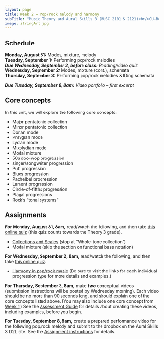```yaml
---
layout: page
title: Week 2 – Pop/rock melody and harmony
subTitle: "Music Theory and Aural Skills 3 (MUSC 2101 & 2121)<br/>CU–Boulder, Fall 2015<br/>Kris Shaffer, Ph.D. – coordinator"
image: stringArt.jpg
---
```


## Schedule

**Monday, August 31:** Modes, mixture, melody  
**Tuesday, September 1:** Performing pop/rock melodies  
***Due Wednesday, September 2, before class:*** *Reading/video quiz*  
**Wednesday, September 2:** Modes, mixture (cont.), schemata  
**Thursday, September 3:** Performing pop/rock melodies & IDing schemata

***Due Tuesday, September 8, 8am:*** *Video portfolio – first excerpt*

## Core concepts

In this unit, we will explore the following core concepts:

- Major pentatonic collection  
- Minor pentatonic collection  
- Dorian mode  
- Phrygian mode  
- Lydian mode  
- Mixolydian mode  
- Modal mixture  
- 50s doo-wop progression  
- singer/songwriter progression  
- Puff progression  
- Blues progression  
- Pachelbel progression  
- Lament progression  
- Circle-of-fifths progression  
- Plagal progressions  
- Rock’s “tonal systems”  


## Assignments

**For Monday, August 31, 8am,** read/watch the following, and then take [this online quiz](https://docs.google.com/forms/d/12c1knWr04MuT2ANPvOYBnWLp-_RWPym6czQqNVmm-OI/viewform?usp=send_form) (this quiz counts towards the Theory 3 grade).

- [Collections and Scales](http://openmusictheory.com/scales2.html) (stop at "Whole-tone collection")  
- [Modal mixture](http://openmusictheory.com/modalMixture.html) (skip the section on functional bass notation)  

**For Wednesday, September 2, 8am,** read/watch the following, and then take [this online quiz](https://docs.google.com/forms/d/17DyHqXTCYJKKeU7DkpDQ5gW3BCeKh46X4dNvK6mH8ME/viewform?usp=send_form).

- [Harmony in pop/rock music](http://openmusictheory.com/popRockHarmony.html) (Be sure to visit the links for each individual progression type for more details and examples.)  

**For Thursday, September 3, 8am,** make ***two*** conceptual videos (submission instructions will be posted by Wednesday morning). Each video should be no more than 90 seconds long, and should explain one of the core concepts listed above. (You may also include one core concept from [Week 1](/week1/).) See the [Assessment Guide](/assessments/) for details about creating these videos, including examples, before you begin.

**For Tuesday, September 8, 8am,** create a prepared performance video for the following pop/rock melody and submit to the dropbox on the Aural Skills 3 D2L site. See the [Assignment instructions](/popRockVideoPortfolio/) for details.


